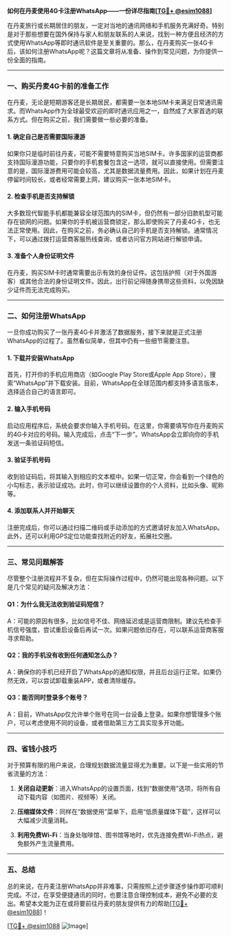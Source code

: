 **如何在丹麦使用4G卡注册WhatsApp——一份详尽指南[[TG💪+ @esim1088](https://t.me/s/esim1088)]**

在丹麦旅行或长期居住的朋友，一定对当地的通讯网络和手机服务充满好奇。特别是对于那些想要在国外保持与家人和朋友联系的人来说，找到一种方便且经济的方式使用WhatsApp等即时通讯软件是至关重要的。那么，在丹麦购买一张4G卡后，该如何注册WhatsApp呢？这篇文章将从准备、操作到常见问题，为你提供一份全面的指南。

---

### **一、购买丹麦4G卡前的准备工作**

在丹麦，无论是短期游客还是长期居民，都需要一张本地SIM卡来满足日常通讯需求。而WhatsApp作为全球最受欢迎的即时通讯应用之一，自然成了大家首选的联系方式。但在购买之前，我们需要做一些必要的准备。

#### **1. 确定自己是否需要国际漫游**
如果你只是临时前往丹麦，可能不需要特意购买当地SIM卡。许多国家的运营商都支持国际漫游功能，只要你的手机套餐包含这一选项，就可以直接使用。但需要注意的是，国际漫游费用可能会较高，尤其是数据流量费用。因此，如果计划在丹麦停留时间较长，或者经常需要上网，建议购买一张本地SIM卡。

#### **2. 检查手机是否支持解锁**
大多数现代智能手机都能兼容全球范围内的SIM卡，但仍然有一部分旧款机型可能存在锁网的问题。如果你的手机被运营商锁定，那么即使购买了丹麦4G卡，也无法正常使用。因此，在购买之前，务必确认自己的手机是否支持解锁。通常情况下，可以通过拨打运营商客服热线查询，或者访问官方网站进行解锁申请。

#### **3. 准备个人身份证明文件**
在丹麦，购买SIM卡时通常需要出示有效的身份证件。这包括护照（对于外国游客）或其他合法的身份证明文件。因此，出行前记得随身携带这些资料，以免因缺少证件而无法完成购买。

---

### **二、如何注册WhatsApp**

一旦你成功购买了一张丹麦4G卡并激活了数据服务，接下来就是正式注册WhatsApp的过程了。虽然看似简单，但其中仍有一些细节需要注意。

#### **1. 下载并安装WhatsApp**
首先，打开你的手机应用商店（如Google Play Store或Apple App Store），搜索“WhatsApp”并下载安装。目前，WhatsApp在全球范围内都支持多语言版本，选择适合自己的语言即可。

#### **2. 输入手机号码**
启动应用程序后，系统会要求你输入手机号码。在这里，你需要填写你在丹麦购买的4G卡对应的号码。输入完成后，点击“下一步”。WhatsApp会立即向你的手机发送一条验证码短信。

#### **3. 验证手机号码**
收到验证码后，将其输入到相应的文本框中。如果一切正常，你会看到一个绿色的小勾标志，表示验证成功。此时，你可以继续设置你的个人资料，比如头像、昵称等。

#### **4. 添加联系人并开始聊天**
注册完成后，你可以通过扫描二维码或手动添加的方式邀请好友加入WhatsApp。此外，还可以利用GPS定位功能查找附近的好友，拓展社交圈。

---

### **三、常见问题解答**

尽管整个注册流程并不复杂，但在实际操作过程中，仍然可能出现各种问题。以下是几个常见的疑问及解决方法：

#### **Q1：为什么我无法收到验证码短信？**
A：可能的原因有很多，比如信号不佳、网络延迟或是运营商限制。建议先检查手机信号强度，尝试重启设备后再试一次。如果问题依旧存在，可以联系运营商客服寻求帮助。

#### **Q2：我的手机没有收到任何通知怎么办？**
A：确保你的手机已经开启了WhatsApp的通知权限，并且后台运行正常。如果仍然无效，可以尝试卸载重装APP，或者清除缓存。

#### **Q3：能否同时登录多个账号？**
A：目前，WhatsApp仅允许单个账号在同一台设备上登录。如果你想管理多个账户，可以考虑使用不同的设备，或者借助第三方工具实现多开功能。

---

### **四、省钱小技巧**

对于预算有限的用户来说，合理规划数据流量显得尤为重要。以下是一些实用的节省流量的方法：

1. **关闭自动更新**：进入WhatsApp的设置页面，找到“数据使用”选项，将所有自动下载内容（如图片、视频等）关闭。
   
2. **压缩媒体文件**：同样在“数据使用”菜单下，启用“低质量媒体下载”，这样可以大幅减少流量消耗。

3. **利用免费Wi-Fi**：当身处咖啡馆、图书馆等地时，优先连接免费Wi-Fi热点，避免额外产生流量费用。

---

### **五、总结**

总的来说，在丹麦注册WhatsApp并非难事，只需按照上述步骤逐步操作即可顺利完成。不过，在享受便捷通讯的同时，也要注意合理控制成本，避免不必要的支出。希望本文能为正在或将要前往丹麦的朋友提供有力的帮助[[TG💪+ @esim1088](https://t.me/s/esim1088)]！

[[TG💪+ @esim1088](https://t.me/s/esim1088) ![Image](https://i.postimg.cc/4NQfJmqS/Snipaste-2025-05-13-00-14-12.png)]